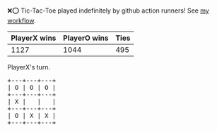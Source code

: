 :x::o: Tic-Tac-Toe played indefinitely by github action runners! See [my workflow](.github/workflows/play.yaml).

|PlayerX wins|PlayerO wins|Ties|
|-|-|-|
|1127|1044|495|

PlayerX's turn.

<pre>
+---+---+---+
| O | O | O |
+---+---+---+
| X |   |   |
+---+---+---+
| O | X | X |
+---+---+---+
</pre>